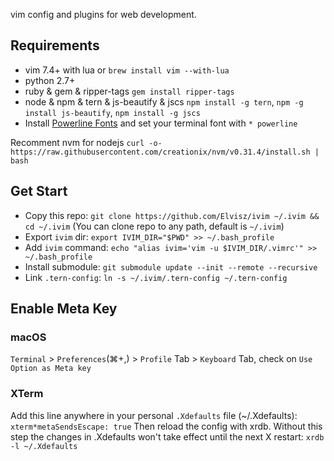 vim config and plugins for web development. 

## Requirements
  * vim 7.4+ with lua or `brew install vim --with-lua`
  * python 2.7+
  * ruby & gem & ripper-tags `gem install ripper-tags`
  * node & npm & tern & js-beautify & jscs `npm install -g tern`, `npm -g install js-beautify`, `npm install -g jscs`
  * Install [Powerline Fonts](https://github.com/powerline/fonts) and set your terminal font with `* powerline`

Recomment nvm for nodejs `curl -o- https://raw.githubusercontent.com/creationix/nvm/v0.31.4/install.sh | bash`

## Get Start
  * Copy this repo: `git clone https://github.com/Elvisz/ivim ~/.ivim && cd ~/.ivim` (You can clone repo to any path, default is `~/.ivim`)
  * Export `ivim` dir: `export IVIM_DIR="$PWD" >> ~/.bash_profile`
  * Add `ivim` command: `echo "alias ivim='vim -u $IVIM_DIR/.vimrc'" >> ~/.bash_profile`
  * Install submodule: `git submodule update --init --remote --recursive`
  * Link `.tern-config`: `ln -s ~/.ivim/.tern-config ~/.tern-config`

## Enable Meta Key

### macOS
`Terminal` > `Preferences`(⌘+,) > `Profile` Tab > `Keyboard` Tab, check on `Use Option as Meta key`

### XTerm
Add this line anywhere in your personal `.Xdefaults` file (~/.Xdefaults):
`xterm*metaSendsEscape: true`
Then reload the config with xrdb. Without this step the changes in .Xdefaults won't take effect until the next X restart:
`xrdb -l ~/.Xdefaults`
